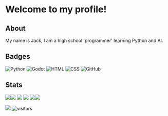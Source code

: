 # Welcome to my profile!

## About

My name is Jack, I am a high school 'programmer' learning Python and AI.

## Badges

![Python](https://img.shields.io/badge/-Python-black?style=flat-square&logo=Python)
![Godot](https://img.shields.io/badge/-Godot-black?style=flat-square&logo=godotengine)
![HTML](https://img.shields.io/badge/-HTML-black?style=flat-square&logo=html5)
![CSS](https://img.shields.io/badge/-CSS-black?style=flat-square&logo=css3)
![GitHub](https://img.shields.io/badge/-GitHub-black?style=flat-square&logo=github)

## Stats

![](http://github-profile-summary-cards.vercel.app/api/cards/profile-details?username=jackndda&theme=github_dark)![](http://github-profile-summary-cards.vercel.app/api/cards/repos-per-language?username=jackndda&theme=github_dark) ![](http://github-profile-summary-cards.vercel.app/api/cards/most-commit-language?username=jackndda&theme=github_dark)
![](http://github-profile-summary-cards.vercel.app/api/cards/stats?username=jackndda&theme=github_dark) ![](http://github-profile-summary-cards.vercel.app/api/cards/productive-time?username=lochyj&theme=github_dark&utcOffset=8)![](https://github-readme-stats.vercel.app/api?username=jackndda&theme=github_dark) 

<img src="https://github-trophies.vercel.app/?username=jackndda&rank=SECRET,SSS,SS,S,AAA,AA,A,BBB,BB,B,CCC,CC,C,DDD,DD,D&row=2&column=9&theme=gruvbox">


<img src="https://visitor-badge.laobi.icu/badge?page_id=jackndda.jackndda" alt="visitors"/>
